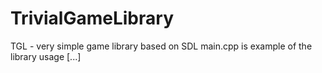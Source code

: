 # TrivialGameLibrary
TGL - very simple game library based on SDL
main.cpp is example of the library usage [...]
